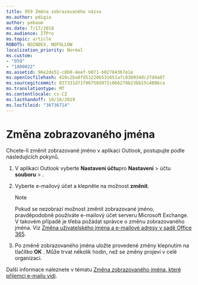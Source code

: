 ```yaml
---
title: 959 Změna zobrazovaného názvu
ms.author: pdigia
author: pebaum
ms.date: 7/17/2018
ms.audience: ITPro
ms.topic: article
ROBOTS: NOINDEX, NOFOLLOW
localization_priority: Normal
ms.custom:
- "959"
- "1800022"
ms.assetid: 96e2de51-c8b0-4eef-b071-b02784367e1e
ms.openlocfilehash: 410c2ba8fd51220b531651a7c830934dc27d4a07
ms.sourcegitcommit: 037331d71f06750d972c0b6278b23bb15c4806ca
ms.translationtype: MT
ms.contentlocale: cs-CZ
ms.lasthandoff: 10/18/2019
ms.locfileid: "36736714"
---
```

# <a name="change-your-display-name"></a>Změna zobrazovaného jména
  
Chcete-li změnit zobrazované jméno v aplikaci Outlook, postupujte podle následujících pokynů.
  
1. V aplikaci Outlook vyberte **Nastavení účtu**pro **Nastavení** \> účtu **souboru** \> .

2. Vyberte e-mailový účet a klepněte na možnost **změnit**.

    > [!NOTE]
    > Pokud se nezobrazí možnost změnit zobrazované jméno, pravděpodobně používáte e-mailový účet serveru Microsoft Exchange. V takovém případě je třeba požádat správce o změnu zobrazovaného jména. Viz [Změna uživatelského jména a e-mailové adresy v sadě Office 365](https://docs.microsoft.com/office365/admin/add-users/change-a-user-name-and-email-address).
  
3. Po změně zobrazovaného jména uložte provedené změny klepnutím na tlačítko **OK** . Může trvat několik hodin, než se změny projeví v celé organizaci.

Další informace naleznete v tématu [Změna zobrazovaného jména, které příjemci e-mailu vidí](https://support.office.com/article/2b53331a-ba2a-4803-88dc-ac9fe376c8a9.aspx).
  